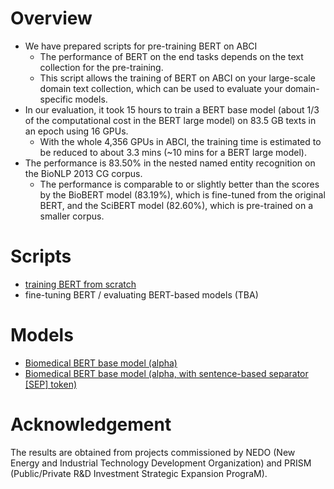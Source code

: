 # Overview

- We have prepared scripts for pre-training BERT on ABCI
  - The performance of BERT on the end tasks depends on the text collection for the pre-training. 
  - This script allows the training of BERT on ABCI on your large-scale domain text collection, which can be used to evaluate your domain-specific models. 
- In our evaluation, it took 15 hours to train a BERT base model (about 1/3 of the computational cost in the BERT large model) on 83.5 GB texts in an epoch using 16 GPUs.
  - With the whole 4,356 GPUs in ABCI, the training time is estimated to be reduced to about 3.3 mins (~10 mins for a BERT large model). 
- The performance is 83.50% in the nested named entity recognition on the BioNLP 2013 CG corpus.
  - The performance is comparable to or slightly better than the scores by the BioBERT model (83.19%), which is fine-tuned from the original BERT, and the SciBERT model (82.60%), which is pre-trained on a smaller corpus.


# Scripts

- [training BERT from scratch](https://github.com/aistairc/kirt_bert_on_abci)
- fine-tuning BERT / evaluating BERT-based models (TBA)

# Models

- [Biomedical BERT base model (alpha)](https://data.airc.aist.go.jp/abci_bert/abci_bio_bert_base_alpha.zip)
- [Biomedical BERT base model (alpha, with sentence-based separator [SEP] token)](https://data.airc.aist.go.jp/abci_bert/abci_bio_bert_base_sep_alpha.zip)

# Acknowledgement

The results are obtained from projects commissioned by NEDO (New Energy and Industrial Technology Development Organization) and PRISM (Public/Private R&D Investment Strategic Expansion PrograM).
